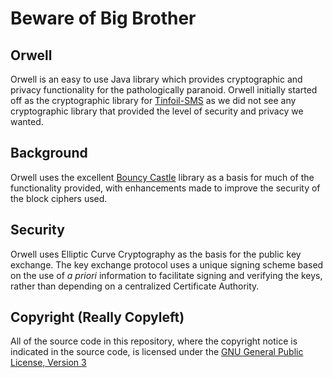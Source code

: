 Beware of Big Brother
==============================

Orwell
------------------------------

Orwell is an easy to use Java library which provides cryptographic and privacy 
functionality for the pathologically paranoid. Orwell initially started off as
the cryptographic library for [Tinfoil-SMS](https://github.com/tinfoilhat/tinfoil-sms)
as we did not see any cryptographic library that provided the level of security and 
privacy we wanted.


Background
------------------------------

Orwell uses the excellent [Bouncy Castle](http://www.bouncycastle.org/java.html) library
as a basis for much of the functionality provided, with enhancements made to improve the 
security of the block ciphers used.


Security
------------------------------

Orwell uses Elliptic Curve Cryptography as the basis for the public key exchange. The
key exchange protocol uses a unique signing scheme based on the use of *a priori*
information to facilitate signing and verifying the keys, rather than depending on a 
centralized Certificate Authority.



Copyright (Really Copyleft)
---------------------------

All of the source code in this repository, where the copyright notice is indicated in the source
code, is licensed under the [GNU General Public License, Version 3](http://www.gnu.org/licenses/gpl.html)